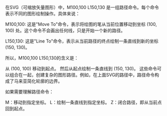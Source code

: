 


在SVG（可缩放矢量图形）中，M100,100 L150,130 是一组路径命令。每个命令表示不同的图形绘制操作。具体来说：

M100,100: 这是"Move To"命令，表示将绘图的笔从当前位置移动到坐标 (100, 100) 处。这个命令不会画出任何线，只是开始一个新的路径。

L150,130: 这是"Line To"命令，表示从当前路径的终点绘制一条直线到新的坐标 (150, 130)。

所以，M100,100 L150,130的含义是：

从 (100, 100) 移动到起点。
然后从起点绘制一条直线到 (150, 130)。
这些命令可以组合在一起，创建复杂的图形路径。例如，在上面SVG的路径中，路径命令构成了马来亚简化轮廓的边界。

如果需要理解路径命令：

M：移动到指定坐标。
L：绘制一条直线到指定坐标。
Z：闭合路径，即从当前点回到起点。